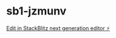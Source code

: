 # sb1-jzmunv

[Edit in StackBlitz next generation editor ⚡️](https://stackblitz.com/~/github.com/khr8/sb1-jzmunv)